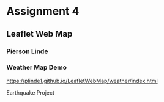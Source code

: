 # Assignment 4
## Leaflet Web Map
### Pierson Linde

### Weather Map Demo
https://plinde1.github.io/LeafletWebMap/weather/index.html

Earthquake Project

